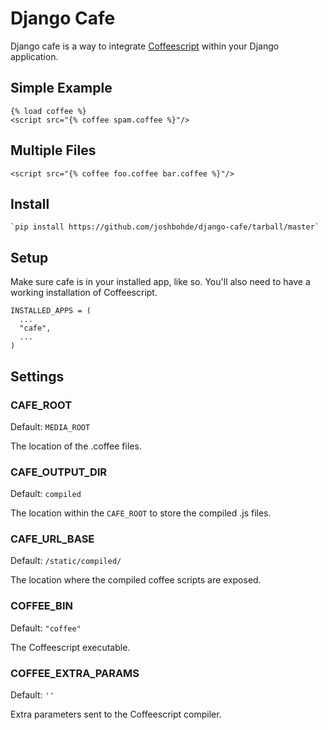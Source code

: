 # Django Cafe

Django cafe is a way to integrate [Coffeescript](http://jashkenas.github.com/coffee-script/) within your Django application.

## Simple Example

    {% load coffee %}
    <script src="{% coffee spam.coffee %}"/>

## Multiple Files

    <script src="{% coffee foo.coffee bar.coffee %}"/>

## Install

    `pip install https://github.com/joshbohde/django-cafe/tarball/master`

## Setup

Make sure cafe is in your installed app, like so. You'll also need to have a working installation of Coffeescript.

    INSTALLED_APPS = (
      ...
      "cafe",
      ...
    )

## Settings

### CAFE_ROOT

Default: `MEDIA_ROOT`

The location of the .coffee files.

### CAFE_OUTPUT_DIR

Default: `compiled`

The location within the `CAFE_ROOT` to store the compiled .js files.

### CAFE_URL_BASE

Default: `/static/compiled/`

The location where the compiled coffee scripts are exposed.

### COFFEE_BIN

Default: `"coffee"`

The Coffeescript executable.

### COFFEE_EXTRA_PARAMS

Default: `''`

Extra parameters sent to the Coffeescript compiler.
